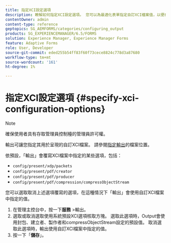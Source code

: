 ```yaml
---
title: 指定XCI設定選項
description: 瞭解如何指定XCI設定選項。 您可以為最適化表單指定自訂XCI檔案值，以便在表單轉譯時使用該值。
contentOwner: admin
content-type: reference
geptopics: SG_AEMFORMS/categories/configuring_output
products: SG_EXPERIENCEMANAGER/6.5/FORMS
solution: Experience Manager, Experience Manager Forms
feature: Adaptive Forms
role: User, Developer
source-git-commit: eded255b54ff83f60f73cece8824c778d3a87680
workflow-type: tm+mt
source-wordcount: '161'
ht-degree: 1%

---
```


# 指定XCI設定選項 {#specify-xci-configuration-options}

>[!NOTE]
> 
> 確保使用者具有存取管理員控制檯的管理員許可權。

輸出可讓您指定其用於呈現的自訂XCI檔案。 請參閱[指定輸出](/help/forms/using/admin-help/specify-file-locations-output.md#specify-file-locations-for-output)的檔案位置。

依預設，「輸出」會覆寫XCI檔案中指定的某些選項，包括：

* `config/present/xdp/packets`
* `config/present/pdf/creator`
* `config/present/pdf/producer`
* `config/present/pdf/compression/compressObjectStream`

您可以選取取消上述選項覆寫的選項，在這種情況下「輸出」會使用自訂XCI檔案中指定的值。

1. 在管理主控台中，按一下&#x200B;**服務** >輸出。
1. 選取或取消選取使用系統預設XCI選項核取方塊。 選取此選項時，Output會使用封包、建立者、製作者和compressObjectStream設定的預設值。 取消選取此選項時，輸出使用自訂XCI檔案中指定的值。
1. 按一下「**儲存**」。
